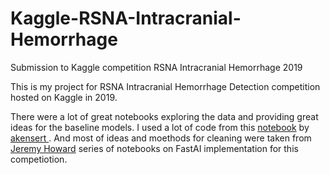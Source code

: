 # Kaggle-RSNA-Intracranial-Hemorrhage
Submission to Kaggle competition RSNA Intracranial Hemorrhage 2019

This is my project for RSNA Intracranial Hemorrhage Detection competition hosted on Kaggle in 2019.

There were a lot of great notebooks exploring the data and providing great ideas for the baseline models. 
I used a lot of code from this <a href='https://www.kaggle.com/akensert/inceptionv3-prev-resnet50-keras-baseline-model'>notebook</a> by <a href='https://www.kaggle.com/akensert'> akensert </a>.
And most of ideas and moethods for cleaning were taken from <a href='https://www.kaggle.com/jhoward'>Jeremy Howard</a> series of notebooks on FastAI implementation for this competiotion.

